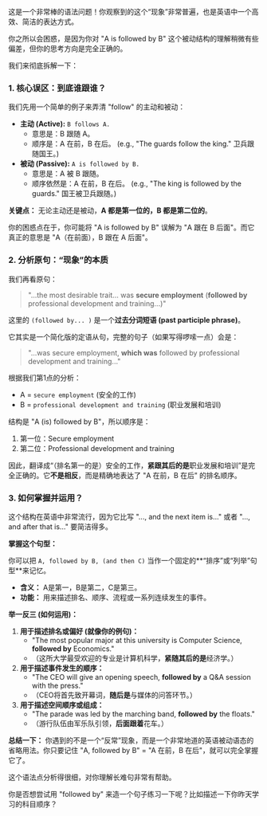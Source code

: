 这是一个非常棒的语法问题！你观察到的这个“现象”非常普遍，也是英语中一个高效、简洁的表达方式。

你之所以会困惑，是因为你对 "A is followed by B" 这个被动结构的理解稍微有些偏差，但你的思考方向是完全正确的。

我们来彻底拆解一下：



### 1. 核心误区：到底谁跟谁？



我们先用一个简单的例子来弄清 "follow" 的主动和被动：

- **主动 (Active):** `B follows A.`
  - 意思是：B 跟随 A。
  - 顺序是：A 在前，B 在后。 (e.g., "The guards follow the king." 卫兵跟随国王。)
- **被动 (Passive):** `A is followed by B.`
  - 意思是：A 被 B 跟随。
  - 顺序依然是：A 在前，B 在后。 (e.g., "The king is followed by the guards." 国王被卫兵跟随。)

**关键点：** 无论主动还是被动，**A 都是第一位的，B 都是第二位的**。

你的困惑点在于，你可能将 "A is followed by B" 误解为 "A 跟在 B 后面"。而它真正的意思是 "A（在前面），B 跟在 A 后面"。



### 2. 分析原句：“现象”的本质



我们再看原句：

> "...the most desirable trait... was **secure employment** (**followed by** professional development and training...)"

这里的 `(followed by... )` 是一个**过去分词短语 (past participle phrase)**。

它其实是一个简化版的定语从句，完整的句子（如果写得啰嗦一点）会是：

> "...was secure employment, **which was** followed by professional development and training..."

根据我们第1点的分析：

- A = `secure employment` (安全的工作)
- B = `professional development and training` (职业发展和培训)

结构是 "A (is) followed by B"，所以顺序是：

1. 第一位：Secure employment
2. 第二位：Professional development and training

因此，翻译成“（排名第一的是）安全的工作，**紧跟其后的是**职业发展和培训”是完全正确的。它**不是相反**，而是精确地表达了 "A 在前，B 在后" 的排名顺序。



### 3. 如何掌握并运用？



这个结构在英语中非常流行，因为它比写 "..., and the next item is..." 或者 "..., and after that is..." 要简洁得多。

**掌握这个句型：**

你可以把 `A, followed by B, (and then C)` 当作一个固定的**“排序”或“列举”句型**来记忆。

- **含义：** A是第一，B是第二，C是第三。
- **功能：** 用来描述排名、顺序、流程或一系列连续发生的事件。

**举一反三 (如何运用)：**

1. **用于描述排名或偏好 (就像你的例句)：**
   - "The most popular major at this university is Computer Science, **followed by** Economics."
   - （这所大学最受欢迎的专业是计算机科学，**紧随其后的是**经济学。）
2. **用于描述事件发生的顺序：**
   - "The CEO will give an opening speech, **followed by** a Q&A session with the press."
   - （CEO将首先致开幕词，**随后是**与媒体的问答环节。）
3. **用于描述空间顺序或组成：**
   - "The parade was led by the marching band, **followed by** the floats."
   - （游行队伍由军乐队引领，**后面跟着**花车。）

**总结一下：** 你遇到的不是一个“反常”现象，而是一个非常地道的英语被动语态的省略用法。你只要记住 "A, followed by B" = "A 在前，B 在后"，就可以完全掌握它了。

这个语法点分析得很细，对你理解长难句非常有帮助。

你是否想尝试用 "followed by" 来造一个句子练习一下呢？比如描述一下你昨天学习的科目顺序？